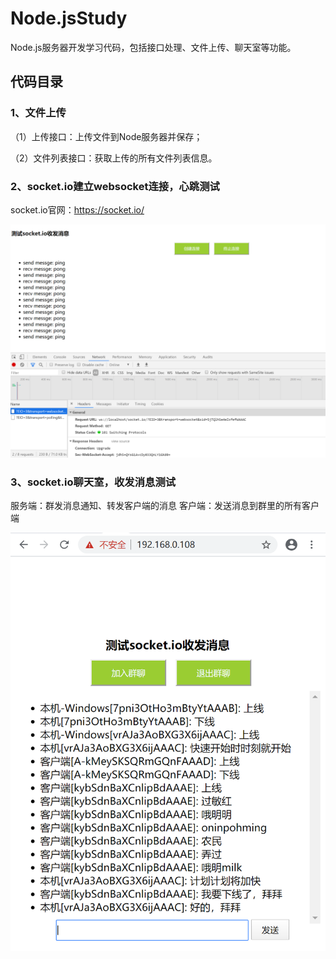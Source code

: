 # Node.jsStudy
Node.js服务器开发学习代码，包括接口处理、文件上传、聊天室等功能。


## 代码目录
### 1、文件上传
（1）上传接口：上传文件到Node服务器并保存；

（2）文件列表接口：获取上传的所有文件列表信息。

### 2、socket.io建立websocket连接，心跳测试
socket.io官网：https://socket.io/

![](https://raw.githubusercontent.com/JelinYao/Node.jsStudy/master/2-socket.io/screen.png)

### 3、socket.io聊天室，收发消息测试
服务端：群发消息通知、转发客户端的消息
客户端：发送消息到群里的所有客户端

![](https://raw.githubusercontent.com/JelinYao/Node.jsStudy/master/3-chat/screen.png)